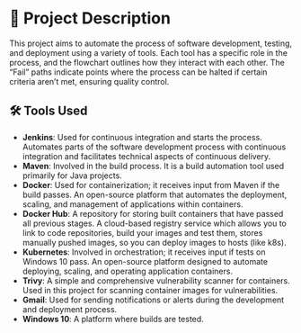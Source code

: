 # 🚀 Project Description

This project aims to automate the process of software development, testing, and deployment using a variety of tools. Each tool has a specific role in the process, and the flowchart outlines how they interact with each other. The “Fail” paths indicate points where the process can be halted if certain criteria aren’t met, ensuring quality control.

## 🛠️ Tools Used

- **Jenkins**: Used for continuous integration and starts the process. Automates parts of the software development process with continuous integration and facilitates technical aspects of continuous delivery.
- **Maven**: Involved in the build process. It is a build automation tool used primarily for Java projects.
- **Docker**: Used for containerization; it receives input from Maven if the build passes. An open-source platform that automates the deployment, scaling, and management of applications within containers.
- **Docker Hub**: A repository for storing built containers that have passed all previous stages. A cloud-based registry service which allows you to link to code repositories, build your images and test them, stores manually pushed images, so you can deploy images to hosts (like k8s).
- **Kubernetes**: Involved in orchestration; it receives input if tests on Windows 10 pass. An open-source platform designed to automate deploying, scaling, and operating application containers.
- **Trivy**: A simple and comprehensive vulnerability scanner for containers. Used in this project for scanning container images for vulnerabilities.
- **Gmail**: Used for sending notifications or alerts during the development and deployment process.
- **Windows 10**: A platform where builds are tested.
